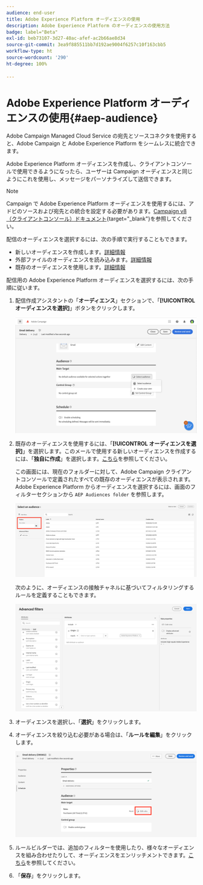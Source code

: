 ```yaml
---
audience: end-user
title: Adobe Experience Platform オーディエンスの使用
description: Adobe Experience Platform のオーディエンスの使用方法
badge: label="Beta"
exl-id: beb73107-3d27-40ac-afef-ac2b66ae8d34
source-git-commit: 3ea9f885511bb7d192ae9004f6257c10f163cbb5
workflow-type: ht
source-wordcount: '290'
ht-degree: 100%

---
```


# Adobe Experience Platform オーディエンスの使用{#aep-audience}

Adobe Campaign Managed Cloud Service の宛先とソースコネクタを使用すると、Adobe Campaign と Adobe Experience Platform をシームレスに統合できます。

Adobe Experience Platform オーディエンスを作成し、クライアントコンソールで使用できるようになったら、ユーザーは Campaign オーディエンスと同じようにこれを使用し、メッセージをパーソナライズして送信できます。

>[!NOTE]
>
>Campaign で Adobe Experience Platform オーディエンスを使用するには、アドビのソースおよび宛先との統合を設定する必要があります。[Campaign v8（クライアントコンソール）ドキュメント](https://experienceleague.adobe.com/docs/campaign/campaign-v8/connect/ac-aep/ac-aep.html?lang=ja){target="_blank"}を参照してください。

配信のオーディエンスを選択するには、次の手順で実行することもできます。

* 新しいオーディエンスを作成します。[詳細情報](segment-builder.md)
* 外部ファイルのオーディエンスを読み込みます。[詳細情報](file-audience.md)
* 既存のオーディエンスを使用します。[詳細情報](add-audience.md)

配信用の Adobe Experience Platform オーディエンスを選択するには、次の手順に従います。

1. 配信作成アシスタントの「**オーディエンス**」セクションで、「**[!UICONTROL オーディエンスを選択]**」ボタンをクリックします。

   ![](assets/create-audience.png)

1. 既存のオーディエンスを使用するには、「**[!UICONTROL オーディエンスを選択]**」を選択します。このメールで使用する新しいオーディエンスを作成するには、「**独自に作成**」を選択します。[こちら](segment-builder.md)を参照してください。

   この画面には、現在のフォルダーに対して、Adobe Campaign クライアントコンソールで定義されたすべての既存のオーディエンスが表示されます。Adobe Experience Platform からオーディエンスを選択するには、画面のフィルターセクションから `AEP Audiences folder` を参照します。

   ![](assets/select-audience-folder.png)

   次のように、オーディエンスの接触チャネルに基づいてフィルタリングするルールを定義することもできます。

   ![](assets/filter-on-aep-audience.png)

1. オーディエンスを選択し、「**選択**」をクリックします。

1. オーディエンスを絞り込む必要がある場合は、「**ルールを編集**」をクリックします。

   ![](assets/refine-audience.png)

1. ルールビルダーでは、追加のフィルターを使用したり、様々なオーディエンスを組み合わせたりして、オーディエンスをエンリッチメントできます。[こちら](segment-builder.md)を参照してください。

1. 「**保存**」をクリックします。
